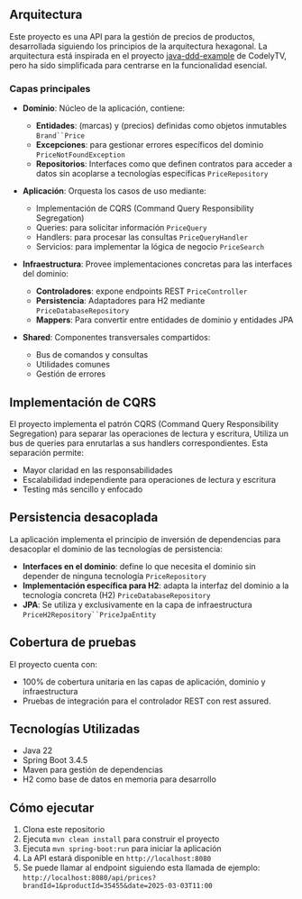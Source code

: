 ## Arquitectura
Este proyecto es una API para la gestión de precios de productos, desarrollada siguiendo los principios de la arquitectura hexagonal. La arquitectura está inspirada en el proyecto [java-ddd-example](https://github.com/CodelyTV/java-ddd-example) de CodelyTV, pero ha sido simplificada para centrarse en la funcionalidad esencial.

### Capas principales
- **Dominio**: Núcleo de la aplicación, contiene:
    - **Entidades**: (marcas) y (precios) definidas como objetos inmutables `Brand``Price`
    - **Excepciones**: para gestionar errores específicos del dominio `PriceNotFoundException`
    - **Repositorios**: Interfaces como que definen contratos para acceder a datos sin acoplarse a tecnologías específicas `PriceRepository`

- **Aplicación**: Orquesta los casos de uso mediante:
    - Implementación de CQRS (Command Query Responsibility Segregation)
    - Queries: para solicitar información `PriceQuery`
    - Handlers: para procesar las consultas `PriceQueryHandler`
    - Servicios: para implementar la lógica de negocio `PriceSearch`

- **Infraestructura**: Provee implementaciones concretas para las interfaces del dominio:
    - **Controladores**: expone endpoints REST `PriceController`
    - **Persistencia**: Adaptadores para H2 mediante `PriceDatabaseRepository`
    - **Mappers**: Para convertir entre entidades de dominio y entidades JPA

- **Shared**: Componentes transversales compartidos:
    - Bus de comandos y consultas
    - Utilidades comunes
    - Gestión de errores

## Implementación de CQRS
El proyecto implementa el patrón CQRS (Command Query Responsibility Segregation) para separar las operaciones de lectura y escritura,
Utiliza un bus de queries para enrutarlas a sus handlers correspondientes.
Esta separación permite:
- Mayor claridad en las responsabilidades
- Escalabilidad independiente para operaciones de lectura y escritura
- Testing más sencillo y enfocado

## Persistencia desacoplada
La aplicación implementa el principio de inversión de dependencias para desacoplar el dominio de las tecnologías de persistencia:
- **Interfaces en el dominio**: define lo que necesita el dominio sin depender de ninguna tecnología `PriceRepository`
- **Implementación específica para H2**: adapta la interfaz del dominio a la tecnología concreta (H2) `PriceDatabaseRepository`
- **JPA**: Se utiliza y exclusivamente en la capa de infraestructura `PriceH2Repository``PriceJpaEntity`

## Cobertura de pruebas
El proyecto cuenta con:
- 100% de cobertura unitaria en las capas de aplicación, dominio y infraestructura
- Pruebas de integración para el controlador REST con rest assured.


## Tecnologías Utilizadas
- Java 22
- Spring Boot 3.4.5
- Maven para gestión de dependencias
- H2 como base de datos en memoria para desarrollo

## Cómo ejecutar
1. Clona este repositorio
2. Ejecuta `mvn clean install` para construir el proyecto
3. Ejecuta `mvn spring-boot:run` para iniciar la aplicación
4. La API estará disponible en `http://localhost:8080`
5. Se puede llamar al endpoint siguiendo esta llamada de ejemplo: `http://localhost:8080/api/prices?brandId=1&productId=35455&date=2025-03-03T11:00`
